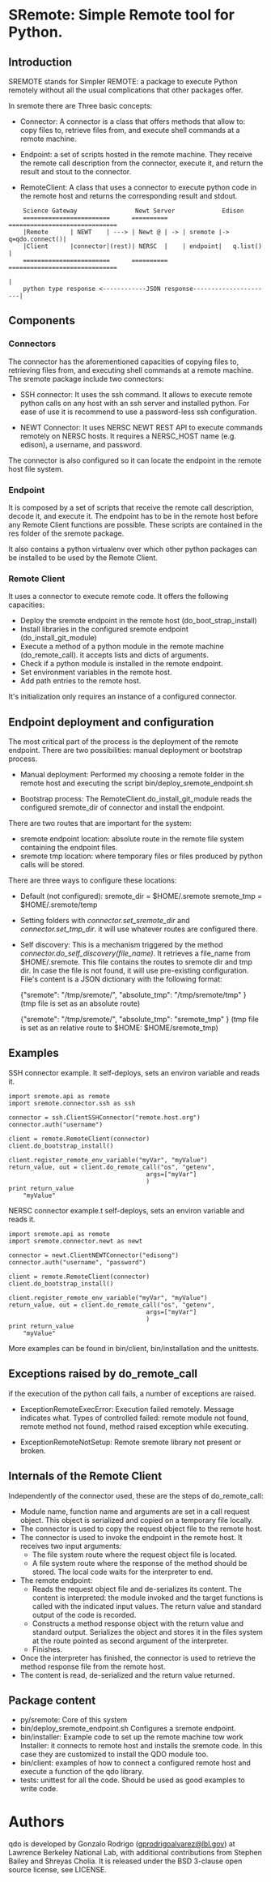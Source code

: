 # SRemote: Simple Remote tool for Python.

    
## Introduction

SREMOTE stands for Simpler REMOTE: a package to execute Python remotely without
all the usual complications that other packages offer.

In sremote there are Three basic concepts:

- Connector: A connector is a class that offers methods that allow to: copy
files to, retrieve files from, and execute shell commands at a remote machine.

- Endpoint: a set of scripts hosted in the remote machine. They receive the
remote call description from the connector, execute it, and return the result
and stout to the connector.

- RemoteClient: A class that uses a connector to execute python code in the
remote host and returns the corresponding result and stdout.



```
    Science Gateway                Newt Server             Edison
    ========================      ==========    ==============================
    |Remote      | NEWT    | ---> | Newt @ | -> | sremote |-> q=qdo.connect()|
    |Client      |connector|(rest)| NERSC  |    | endpoint|   q.list()       |
    ========================      ==========    ==============================
                                                                         |
    python type response <------------JSON response----------------------|
```

## Components

### Connectors

The connector has the aforementioned capacities of copying
files to, retrieving files from, and executing shell commands at a remote
machine. The sremote package include two connectors:

- SSH connector: It uses the ssh command. It allows to execute remote python
calls on any host with an ssh server and installed python. For ease of use
it is recommend to use a password-less ssh configuration.

- NEWT Connector: It uses NERSC NEWT REST API to execute commands remotely
on NERSC hosts. It requires a NERSC\_HOST name (e.g. edison), a username, and
password.

The connector is also configured so it can locate the endpoint in the remote
host file system.

### Endpoint

It is composed by a set of scripts that receive the remote call description, 
decode it, and execute it. The endpoint has to be in the remote host before
any Remote Client functions are possible. These scripts are contained in the
res folder of the sremote package.

It also contains a python virtualenv over which other python packages can
be installed to be used by the Remote Client. 

### Remote Client
It uses a connector to execute remote code. It offers the following capacities:
- Deploy the sremote endpoint in the remote host (do\_boot\_strap\_install)
- Install libraries in the configured sremote endpoint (do\_install\_git\_module)
- Execute a method of a python module in the remote machine (do\_remote\_call).
it accepts lists and dicts of arguments.
- Check if a python module is installed in the remote endpoint.
- Set environment variables in the remote host.
- Add path entries to the remote host.

It's initialization only requires an instance of a configured connector.

## Endpoint deployment and configuration
The most critical part of the process is the deployment of the remote endpoint.
There are two possibilities: manual deployment or bootstrap process. 

- Manual deployment: Performed my choosing a remote folder in the remote host
and executing the script bin/deploy\_sremote\_endpoint.sh

- Bootstrap process: The RemoteClient.do\_install\_git\_module reads the
configured sremote\_dir of connector and install the endpoint.

There are two routes that are important for the system: 
- sremote endpoint location: absolute route in the remote file system
containing the endpoint files.
- sremote tmp location: where temporary files or files produced by python
calls will be stored.

There are three ways to configure these locations:

- Default (not configured): sremote\_dir = $HOME/.sremote 
sremote\_tmp = $HOME/.sremote/temp

- Setting folders with *connector.set\_sremote\_dir* and 
*connector.set\_tmp\_dir*. it will use whatever routes are configured there.

- Self discovery: This is a mechanism  triggered  by the method 
*connector.do\_self\_discovery(file\_name)*. It retrieves a file\_name from
$HOME/.sremote. This file contains the routes to sremote dir and tmp dir. In
case the file is not found, it will use pre-existing configuration.
File's content is a JSON dictionary with the following format:
    
    {"sremote": "/tmp/sremote/",
     "absolute_tmp": "/tmp/sremote/tmp"
    }
    (tmp file is set as an absolute route)

    {"sremote": "/tmp/sremote/",
     "absolute_tmp": "sremote_tmp"
    }
    (tmp file is set as an relative route to $HOME:  $HOME/sremote_tmp)

## Examples

SSH connector example. It self-deploys, sets an environ variable and reads it.

    import sremote.api as remote
    import sremote.connector.ssh as ssh
    
    connector = ssh.ClientSSHConnector("remote.host.org")
    connector.auth("username")
    
    client = remote.RemoteClient(connector)
    client.do_bootstrap_install()
    
    client.register_remote_env_variable("myVar", "myValue")
    return_value, out = client.do_remote_call("os", "getenv", 
                                          args=["myVar"]
                                          ) 
    print return_value
        "myValue"
        
        
NERSC connector example.t self-deploys, sets an environ variable and reads it.

    import sremote.api as remote
    import sremote.connector.newt as newt
    
    connector = newt.ClientNEWTConnector("edisong")
    connector.auth("username", "password")
    
    client = remote.RemoteClient(connector)
    client.do_bootstrap_install()
    
    client.register_remote_env_variable("myVar", "myValue")
    return_value, out = client.do_remote_call("os", "getenv", 
                                          args=["myVar"]
                                          ) 
    print return_value
        "myValue"

More examples can be found in bin/client, bin/installation and the unittests.


## Exceptions raised by do\_remote\_call

if the execution of the python call fails, a number of exceptions are raised.

- ExceptionRemoteExecError: Execution failed remotely. Message indicates
    what. Types of controlled failed: remote module not found, remote method
    not found, method raised exception while executing.
    
- ExceptionRemoteNotSetup: Remote sremote library not present or broken.

## Internals of the Remote Client
Independently of the connector used, these are the steps of do\_remote\_call:

- Module name, function name and arguments are set in a call request
  object. This object is serialized and copied on a temporary file locally.
- The connector is used to copy the request object file to the remote host.
- The connector is used to invoke the endpoint in the remote
  host. It receives two input arguments: 
  - The file system route where the request object file is located.
  - A file system route where the response of the method should be
    stored.
  The local code waits for the interpreter to end.
- The remote endpoint: 
  - Reads the request object file and de-serializes its
    content. The content is interpreted: the module invoked and the
    target functions is called with the indicated input values. The
    return value and standard output of the code is recorded.
  - Constructs a method response object with the return value and
    standard output. Serializes the object and stores it in the
    files system at the route pointed as second argument of the
    interpreter.
  - Finishes.
- Once the interpreter has finished, the connector is used to retrieve
  the method response file from the remote host.
- The content is read, de-serialized and the return value returned.

## Package content
- py/sremote: Core of this system
- bin/deploy\_sremote\_endpoint.sh Configures a sremote endpoint.
- bin/installer: Example code to set up the remote machine tow work Installer:
  it connects to remote host and installs the sremote code. In this
  case they are customized to install the QDO module too.
- bin/client: examples of how to connect a configured remote
  host and execute a function of the qdo library.
- tests: unittest for all the code. Should be used as good examples to write 
code.

Authors
=======
qdo is developed by Gonzalo Rodrigo (gprodrigoalvarez@lbl.gov) at Lawrence
Berkeley National Lab, with additional contributions from Stephen Bailey and Shreyas
Cholia.  It is released under the BSD 3-clause open source license, see LICENSE.
